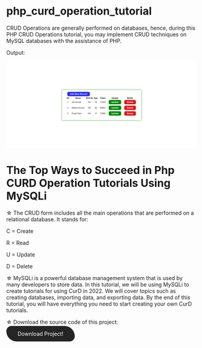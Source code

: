 # php_curd_operation_tutorial
CRUD Operations are generally performed on databases, hence, during this PHP CRUD Operations tutorial, you may implement CRUD techniques on MySQL databases with the assistance of PHP.

<p>Output:</p>
<img src="https://github.com/BHOLU-SINGH/php_curd_operation_tutorial/blob/master/Output_IMG.png" />

<h1>The Top Ways to Succeed in Php CURD Operation Tutorials Using MySQLi</h1>
<p>☆ The CRUD form includes all the main operations that are performed on a relational database. It stands for:</p>
<p>C = Create</p>
<p>R = Read</p>
<p>U = Update</p>
<p>D = Delete</p>

<p>☆ MySQLi is a powerful database management system that is used by many developers to store data. In this tutorial, we will be using MySQLi to create tutorials for using CurD in 2022. We will cover topics such as creating databases, importing data, and exporting data. By the end of this tutorial, you will have everything you need to start creating your own CurD tutorials.</p>

<p>☆ Download the source code of this project:</p>
<a href="https://github.com/BHOLU-SINGH/php_curd_operation_tutorial/archive/refs/heads/master.zip" target="_blank" style="border: none; outline: none; text-decoration: none; background: #252525; color: #fff; padding: 12px 30px; border-radius: 20px 40px;">Download Project!</a>
